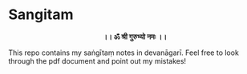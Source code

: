 # Sangitam
<p align="center">
  <b>।। ॐ श्री गुरुभ्यो नमः ।।</b>
</p>
This repo contains my saṅgītaṃ notes in devanāgarī. Feel free to look through the pdf document and point out my mistakes!
